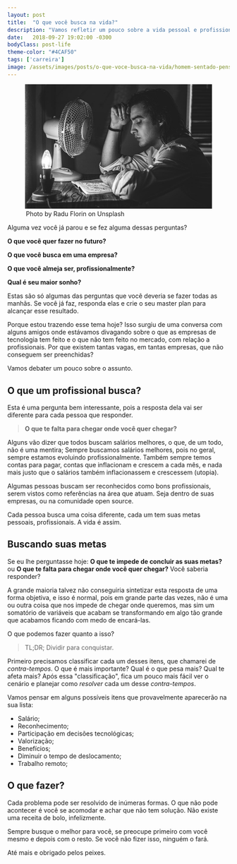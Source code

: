 ```yaml
---
layout: post
title:  "O que você busca na vida?"
description: "Vamos refletir um pouco sobre a vida pessoal e profissional, carreira e sonhos. O que buscamos na vida?"
date:   2018-09-27 19:02:00 -0300
bodyClass: post-life
theme-color: "#4CAF50"
tags: ['carreira']
image: /assets/images/posts/o-que-voce-busca-na-vida/homem-sentado-pensando.jpg
---
```



<figure>
  <picture>
    <source type="image/webp" srcset="/assets/images/webp/posts/o-que-voce-busca-na-vida/homem-sentado-pensando.webp" />
    <source srcset="/assets/images/posts/o-que-voce-busca-na-vida/homem-sentado-pensando.jpg" />
    <img itemprop="image" src="/assets/images/posts/o-que-voce-busca-na-vida/homem-sentado-pensando.jpg" alt="Homem sentado pensando" />
  </picture>
  <legend>Photo by Radu Florin on Unsplash</legend>
</figure>


Alguma vez você já parou e se fez alguma dessas perguntas?

**O que você quer fazer no futuro?**

**O que você busca em uma empresa?**

**O que você almeja ser, profissionalmente?**

**Qual é seu maior sonho?**

Estas são só algumas das perguntas que você deveria se fazer todas as manhãs. Se você já faz, responda elas e crie o seu master plan para alcançar esse resultado.

Porque estou trazendo esse tema hoje? Isso surgiu de uma conversa com alguns amigos onde estávamos divagando sobre o que as empresas de tecnologia tem feito e o que não tem feito no mercado, com relação a profissionais. Por que existem tantas vagas, em tantas empresas, que não conseguem ser preenchidas?

Vamos debater um pouco sobre o assunto.

## O que um profissional busca?

Esta é uma pergunta bem interessante, pois a resposta dela vai ser diferente para cada pessoa que responder.

> **O que te falta para chegar onde você quer chegar?**

Alguns vão dizer que todos buscam salários melhores, o que, de um todo, não é uma mentira; Sempre buscamos salários melhores, pois no geral, sempre estamos evoluindo profissionalmente. Também sempre temos contas para pagar, contas que inflacionam e crescem a cada mês, e nada mais justo que o salários também inflacionassem e crescessem (utopia).

Algumas pessoas buscam ser reconhecidos como bons profissionais, serem vistos como referências na área que atuam. Seja dentro de suas empresas, ou na comunidade open source.

Cada pessoa busca uma coisa diferente, cada um tem suas metas pessoais, profissionais. A vida é assim.

## Buscando suas metas

Se eu lhe perguntasse hoje: **O que te impede de concluir as suas metas?** ou **O que te falta para chegar onde você quer chegar?** Você saberia responder?

A grande maioria talvez não conseguiria sintetizar esta resposta de uma forma objetiva, e isso é normal, pois em grande parte das vezes, não é uma ou outra coisa que nos impede de chegar onde queremos, mas sim um somatório de variáveis que acabam se transformando em algo tão grande que acabamos ficando com medo de encará-las.

O que podemos fazer quanto a isso?

> TL;DR; Dividir para conquistar.

Primeiro precisamos classificar cada um desses itens, que chamarei de *contra-tempos*. O que é mais importante? Qual é o que pesa mais? Qual te afeta mais? Após essa "classificação", fica um pouco mais fácil ver o cenário e planejar como *resolver* cada um desse *contra-tempos*.

Vamos pensar em alguns possíveis itens que provavelmente aparecerão na sua lista:


- Salário;
- Reconhecimento;
- Participação em decisões tecnológicas;
- Valorização;
- Benefícios;
- Diminuir o tempo de deslocamento;
- Trabalho remoto;

## O que fazer?

Cada problema pode ser resolvido de inúmeras formas. O que não pode acontecer é você se acomodar e achar que não tem solução. Não existe uma receita de bolo, infelizmente.

Sempre busque o melhor para você, se preocupe primeiro com você mesmo e depois com o resto. Se você não fizer isso, ninguém o fará.

Até mais e obrigado pelos peixes.
